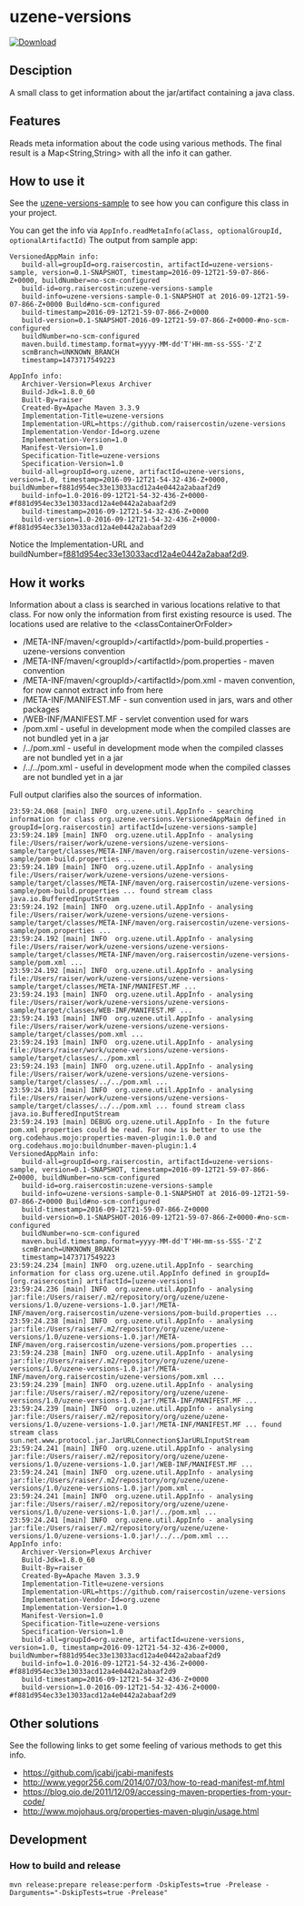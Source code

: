 # uzene-versions

[![Download](https://api.bintray.com/packages/raisercostin/maven/uzene-versions/images/download.svg)](https://bintray.com/raisercostin/maven/uzene-versions/_latestVersion)
<!--
[![Build Status](https://travis-ci.org/raisercostin/uzene-versions.svg?branch=master)](https://travis-ci.org/raisercostin/uzene-versions)
[![Codacy Badge](https://www.codacy.com/project/badge/fe1bb28a7735433d89a238ce6f6305c1)](https://www.codacy.com/app/raisercostin/uzene-versions)
-->

## Desciption
A small class to get information about the jar/artifact containing a java class.

## Features
Reads meta information about the code using various methods. The final result is a Map<String,String> with all the info it can gather.

## How to use it
See the [uzene-versions-sample](uzene-versions-sample) to see how you can configure this class in your project.

You can get the info via ```AppInfo.readMetaInfo(aClass, optionalGroupId, optionalArtifactId)```
The output from sample app:
```
VersionedAppMain info:
   build-all=groupId=org.raisercostin, artifactId=uzene-versions-sample, version=0.1-SNAPSHOT, timestamp=2016-09-12T21-59-07-866-Z+0000, buildNumber=no-scm-configured
   build-id=org.raisercostin:uzene-versions-sample
   build-info=uzene-versions-sample-0.1-SNAPSHOT at 2016-09-12T21-59-07-866-Z+0000 Build#no-scm-configured
   build-timestamp=2016-09-12T21-59-07-866-Z+0000
   build-version=0.1-SNAPSHOT-2016-09-12T21-59-07-866-Z+0000-#no-scm-configured
   buildNumber=no-scm-configured
   maven.build.timestamp.format=yyyy-MM-dd'T'HH-mm-ss-SSS-'Z'Z
   scmBranch=UNKNOWN_BRANCH
   timestamp=1473717549223

AppInfo info:
   Archiver-Version=Plexus Archiver
   Build-Jdk=1.8.0_60
   Built-By=raiser
   Created-By=Apache Maven 3.3.9
   Implementation-Title=uzene-versions
   Implementation-URL=https://github.com/raisercostin/uzene-versions
   Implementation-Vendor-Id=org.uzene
   Implementation-Version=1.0
   Manifest-Version=1.0
   Specification-Title=uzene-versions
   Specification-Version=1.0
   build-all=groupId=org.uzene, artifactId=uzene-versions, version=1.0, timestamp=2016-09-12T21-54-32-436-Z+0000, buildNumber=f881d954ec33e13033acd12a4e0442a2abaaf2d9
   build-info=1.0-2016-09-12T21-54-32-436-Z+0000-#f881d954ec33e13033acd12a4e0442a2abaaf2d9
   build-timestamp=2016-09-12T21-54-32-436-Z+0000
   build-version=1.0-2016-09-12T21-54-32-436-Z+0000-#f881d954ec33e13033acd12a4e0442a2abaaf2d9
```
Notice the Implementation-URL and buildNumber=[f881d954ec33e13033acd12a4e0442a2abaaf2d9](commit/f881d954ec33e13033acd12a4e0442a2abaaf2d9).

## How it works
Information about a class is searched in various locations relative to that class. For now only the information from first existing resource is used.
The locations used are relative to the \<classContainerOrFolder>
- /META-INF/maven/\<groupId>/\<artifactId>/pom-build.properties		- uzene-versions convention
- /META-INF/maven/\<groupId>/\<artifactId>/pom.properties   - maven convention
- /META-INF/maven/\<groupId>/\<artifactId>/pom.xml   - maven convention, for now cannot extract info from here
- /META-INF/MANIFEST.MF   - sun convention used in jars, wars and other packages
- /WEB-INF/MANIFEST.MF   - servlet convention used for wars
- /pom.xml   - useful in development mode when the compiled classes are not bundled yet in a jar
- /../pom.xml   - useful in development mode when the compiled classes are not bundled yet in a jar
- /../../pom.xml   - useful in development mode when the compiled classes are not bundled yet in a jar

Full output clarifies also the sources of information.
```
23:59:24.068 [main] INFO  org.uzene.util.AppInfo - searching information for class org.uzene.versions.VersionedAppMain defined in groupId=[org.raisercostin] artifactId=[uzene-versions-sample]
23:59:24.189 [main] INFO  org.uzene.util.AppInfo - analysing file:/Users/raiser/work/uzene-versions/uzene-versions-sample/target/classes/META-INF/maven/org.raisercostin/uzene-versions-sample/pom-build.properties ...
23:59:24.189 [main] INFO  org.uzene.util.AppInfo - analysing file:/Users/raiser/work/uzene-versions/uzene-versions-sample/target/classes/META-INF/maven/org.raisercostin/uzene-versions-sample/pom-build.properties ... found stream class java.io.BufferedInputStream
23:59:24.192 [main] INFO  org.uzene.util.AppInfo - analysing file:/Users/raiser/work/uzene-versions/uzene-versions-sample/target/classes/META-INF/maven/org.raisercostin/uzene-versions-sample/pom.properties ...
23:59:24.192 [main] INFO  org.uzene.util.AppInfo - analysing file:/Users/raiser/work/uzene-versions/uzene-versions-sample/target/classes/META-INF/maven/org.raisercostin/uzene-versions-sample/pom.xml ...
23:59:24.192 [main] INFO  org.uzene.util.AppInfo - analysing file:/Users/raiser/work/uzene-versions/uzene-versions-sample/target/classes/META-INF/MANIFEST.MF ...
23:59:24.193 [main] INFO  org.uzene.util.AppInfo - analysing file:/Users/raiser/work/uzene-versions/uzene-versions-sample/target/classes/WEB-INF/MANIFEST.MF ...
23:59:24.193 [main] INFO  org.uzene.util.AppInfo - analysing file:/Users/raiser/work/uzene-versions/uzene-versions-sample/target/classes/pom.xml ...
23:59:24.193 [main] INFO  org.uzene.util.AppInfo - analysing file:/Users/raiser/work/uzene-versions/uzene-versions-sample/target/classes/../pom.xml ...
23:59:24.193 [main] INFO  org.uzene.util.AppInfo - analysing file:/Users/raiser/work/uzene-versions/uzene-versions-sample/target/classes/../../pom.xml ...
23:59:24.193 [main] INFO  org.uzene.util.AppInfo - analysing file:/Users/raiser/work/uzene-versions/uzene-versions-sample/target/classes/../../pom.xml ... found stream class java.io.BufferedInputStream
23:59:24.193 [main] DEBUG org.uzene.util.AppInfo - In the future pom.xml properties could be read. For now is better to use the org.codehaus.mojo:properties-maven-plugin:1.0.0 and org.codehaus.mojo:buildnumber-maven-plugin:1.4
VersionedAppMain info:
   build-all=groupId=org.raisercostin, artifactId=uzene-versions-sample, version=0.1-SNAPSHOT, timestamp=2016-09-12T21-59-07-866-Z+0000, buildNumber=no-scm-configured
   build-id=org.raisercostin:uzene-versions-sample
   build-info=uzene-versions-sample-0.1-SNAPSHOT at 2016-09-12T21-59-07-866-Z+0000 Build#no-scm-configured
   build-timestamp=2016-09-12T21-59-07-866-Z+0000
   build-version=0.1-SNAPSHOT-2016-09-12T21-59-07-866-Z+0000-#no-scm-configured
   buildNumber=no-scm-configured
   maven.build.timestamp.format=yyyy-MM-dd'T'HH-mm-ss-SSS-'Z'Z
   scmBranch=UNKNOWN_BRANCH
   timestamp=1473717549223
23:59:24.234 [main] INFO  org.uzene.util.AppInfo - searching information for class org.uzene.util.AppInfo defined in groupId=[org.raisercostin] artifactId=[uzene-versions]
23:59:24.236 [main] INFO  org.uzene.util.AppInfo - analysing jar:file:/Users/raiser/.m2/repository/org/uzene/uzene-versions/1.0/uzene-versions-1.0.jar!/META-INF/maven/org.raisercostin/uzene-versions/pom-build.properties ...
23:59:24.238 [main] INFO  org.uzene.util.AppInfo - analysing jar:file:/Users/raiser/.m2/repository/org/uzene/uzene-versions/1.0/uzene-versions-1.0.jar!/META-INF/maven/org.raisercostin/uzene-versions/pom.properties ...
23:59:24.238 [main] INFO  org.uzene.util.AppInfo - analysing jar:file:/Users/raiser/.m2/repository/org/uzene/uzene-versions/1.0/uzene-versions-1.0.jar!/META-INF/maven/org.raisercostin/uzene-versions/pom.xml ...
23:59:24.239 [main] INFO  org.uzene.util.AppInfo - analysing jar:file:/Users/raiser/.m2/repository/org/uzene/uzene-versions/1.0/uzene-versions-1.0.jar!/META-INF/MANIFEST.MF ...
23:59:24.239 [main] INFO  org.uzene.util.AppInfo - analysing jar:file:/Users/raiser/.m2/repository/org/uzene/uzene-versions/1.0/uzene-versions-1.0.jar!/META-INF/MANIFEST.MF ... found stream class sun.net.www.protocol.jar.JarURLConnection$JarURLInputStream
23:59:24.241 [main] INFO  org.uzene.util.AppInfo - analysing jar:file:/Users/raiser/.m2/repository/org/uzene/uzene-versions/1.0/uzene-versions-1.0.jar!/WEB-INF/MANIFEST.MF ...
23:59:24.241 [main] INFO  org.uzene.util.AppInfo - analysing jar:file:/Users/raiser/.m2/repository/org/uzene/uzene-versions/1.0/uzene-versions-1.0.jar!/pom.xml ...
23:59:24.241 [main] INFO  org.uzene.util.AppInfo - analysing jar:file:/Users/raiser/.m2/repository/org/uzene/uzene-versions/1.0/uzene-versions-1.0.jar!/../pom.xml ...
23:59:24.241 [main] INFO  org.uzene.util.AppInfo - analysing jar:file:/Users/raiser/.m2/repository/org/uzene/uzene-versions/1.0/uzene-versions-1.0.jar!/../../pom.xml ...
AppInfo info:
   Archiver-Version=Plexus Archiver
   Build-Jdk=1.8.0_60
   Built-By=raiser
   Created-By=Apache Maven 3.3.9
   Implementation-Title=uzene-versions
   Implementation-URL=https://github.com/raisercostin/uzene-versions
   Implementation-Vendor-Id=org.uzene
   Implementation-Version=1.0
   Manifest-Version=1.0
   Specification-Title=uzene-versions
   Specification-Version=1.0
   build-all=groupId=org.uzene, artifactId=uzene-versions, version=1.0, timestamp=2016-09-12T21-54-32-436-Z+0000, buildNumber=f881d954ec33e13033acd12a4e0442a2abaaf2d9
   build-info=1.0-2016-09-12T21-54-32-436-Z+0000-#f881d954ec33e13033acd12a4e0442a2abaaf2d9
   build-timestamp=2016-09-12T21-54-32-436-Z+0000
   build-version=1.0-2016-09-12T21-54-32-436-Z+0000-#f881d954ec33e13033acd12a4e0442a2abaaf2d9
```

## Other solutions
See the following links to get some feeling of various methods to get this info.
- https://github.com/jcabi/jcabi-manifests
- http://www.yegor256.com/2014/07/03/how-to-read-manifest-mf.html
- https://blog.oio.de/2011/12/09/accessing-maven-properties-from-your-code/
- http://www.mojohaus.org/properties-maven-plugin/usage.html

## Development
### How to build and release

	mvn release:prepare release:perform -DskipTests=true -Prelease -Darguments="-DskipTests=true -Prelease"

